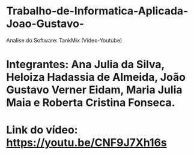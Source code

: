 # Trabalho-de-Informatica-Aplicada-Joao-Gustavo-
Analise do Software: TankMix (Vídeo-Youtube)

# Integrantes: Ana Julia da Silva, Heloiza Hadassia de Almeida, João Gustavo Verner Eidam, Maria Julia Maia e Roberta Cristina Fonseca. 
# Link do vídeo: https://youtu.be/CNF9J7Xh16s
